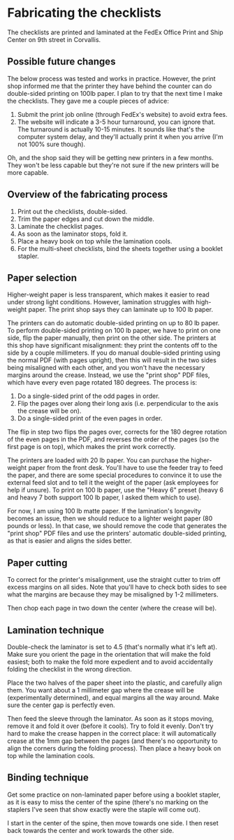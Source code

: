 # Fabricating the checklists

The checklists are printed and laminated at the FedEx Office Print and Ship
Center on 9th street in Corvallis.

## Possible future changes

The below process was tested and works in practice. However, the print shop
informed me that the printer they have behind the counter can do double-sided
printing on 100lb paper. I plan to try that the next time I make the checklists.
They gave me a couple pieces of advice:

1. Submit the print job online (through FedEx's website) to avoid extra fees.
1. The website will indicate a 3-5 hour turnaround, you can ignore that. The
turnaround is actually 10-15 minutes. It sounds like that's the computer system
delay, and they'll actually print it when you arrive (I'm not 100% sure though).

Oh, and the shop said they will be getting new printers in a few months. They
won't be less capable but they're not sure if the new printers will be more
capable.

## Overview of the fabricating process

1. Print out the checklists, double-sided.
1. Trim the paper edges and cut down the middle.
1. Laminate the checklist pages.
1. As soon as the laminator stops, fold it.
1. Place a heavy book on top while the lamination cools.
1. For the multi-sheet checklists, bind the sheets together using a booklet
stapler.

## Paper selection

Higher-weight paper is less transparent, which makes it easier to read under
strong light conditions. However, lamination struggles with high-weight paper.
The print shop says they can laminate up to 100 lb paper.

The printers can do automatic double-sided printing on up to 80 lb paper. To
perform double-sided printing on 100 lb paper, we have to print on one side,
flip the paper manually, then print on the other side. The printers at this shop
have significant misalignment: they print the contents off to the side by a
couple millimeters. If you do manual double-sided printing using the normal PDF
(with pages upright), then this will result in the two sides being misaligned
with each other, and you won't have the necessary margins around the crease.
Instead, we use the "print shop" PDF files, which have every even page rotated
180 degrees. The process is:

1. Do a single-sided print of the odd pages in order.
2. Flip the pages over along their long axis (i.e. perpendicular to the axis the
crease will be on).
3. Do a single-sided print of the even pages in order.

The flip in step two flips the pages over, corrects for the 180 degree rotation
of the even pages in the PDF, and reverses the order of the pages (so the first
page is on top), which makes the print work correctly.

The printers are loaded with 20 lb paper. You can purchase the higher-weight
paper from the front desk. You'll have to use the feeder tray to feed the paper,
and there are some special procedures to convince it to use the external feed
slot and to tell it the weight of the paper (ask employees for help if unsure).
To print on 100 lb paper, use the "Heavy 6" preset (heavy 6 and heavy 7 both
support 100 lb paper, I asked them which to use).

For now, I am using 100 lb matte paper. If the lamination's longevity becomes an
issue, then we should reduce to a lighter weight paper (80 pounds or less). In
that case, we should remove the code that generates the "print shop" PDF files
and use the printers' automatic double-sided printing, as that is easier and
aligns the sides better.

## Paper cutting

To correct for the printer's misalignment, use the straight cutter to trim off
excess margins on all sides. Note that you'll have to check both sides to see
what the margins are because they may be misaligned by 1-2 millimeters.

Then chop each page in two down the center (where the crease will be).

## Lamination technique

Double-check the laminator is set to 4.5 (that's normally what it's left at).
Make sure you orient the page in the orientation that will make the fold
easiest; both to make the fold more expedient and to avoid accidentally folding
the checklist in the wrong direction.

Place the two halves of the paper sheet into the plastic, and carefully align
them. You want about a 1 millimeter gap where the crease will be (experimentally
determined), and equal margins all the way around. Make sure the center gap is
perfectly even.

Then feed the sleeve through the laminator. As soon as it stops moving, remove
it and fold it over (before it cools). Try to fold it evenly. Don't try hard to
make the crease happen in the correct place: it will automatically crease at the
1mm gap between the pages (and there's no opportunity to align the corners
during the folding process). Then place a heavy book on top while the lamination
cools.

## Binding technique

Get some practice on non-laminated paper before using a booklet stapler, as it
is easy to miss the center of the spine (there's no marking on the staplers I've
seen that show exactly were the staple will come out).

I start in the center of the spine, then move towards one side. I then reset
back towards the center and work towards the other side.
